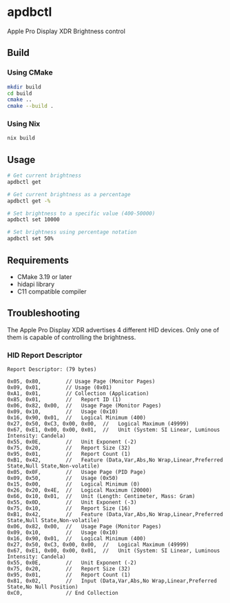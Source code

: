 # apdbctl

Apple Pro Display XDR Brightness control

## Build

### Using CMake

```bash
mkdir build
cd build
cmake ..
cmake --build .
```

### Using Nix

```bash
nix build
```

## Usage

```bash
# Get current brightness
apdbctl get

# Get current brightness as a percentage
apdbctl get -%

# Set brightness to a specific value (400-50000)
apdbctl set 10000

# Set brightness using percentage notation
apdbctl set 50%
```

## Requirements

- CMake 3.19 or later
- hidapi library
- C11 compatible compiler

## Troubleshooting

The Apple Pro Display XDR advertises 4 different HID devices. Only one of them is capable of controlling the brightness.

### HID Report Descriptor

```
Report Descriptor: (79 bytes)

0x05, 0x80,        // Usage Page (Monitor Pages)
0x09, 0x01,        // Usage (0x01)
0xA1, 0x01,        // Collection (Application)
0x85, 0x01,        //   Report ID (1)
0x06, 0x82, 0x00,  //   Usage Page (Monitor Pages)
0x09, 0x10,        //   Usage (0x10)
0x16, 0x90, 0x01,  //   Logical Minimum (400)
0x27, 0x50, 0xC3, 0x00, 0x00,  //   Logical Maximum (49999)
0x67, 0xE1, 0x00, 0x00, 0x01,  //   Unit (System: SI Linear, Luminous Intensity: Candela)
0x55, 0x0E,        //   Unit Exponent (-2)
0x75, 0x20,        //   Report Size (32)
0x95, 0x01,        //   Report Count (1)
0xB1, 0x42,        //   Feature (Data,Var,Abs,No Wrap,Linear,Preferred State,Null State,Non-volatile)
0x05, 0x0F,        //   Usage Page (PID Page)
0x09, 0x50,        //   Usage (0x50)
0x15, 0x00,        //   Logical Minimum (0)
0x26, 0x20, 0x4E,  //   Logical Maximum (20000)
0x66, 0x10, 0x01,  //   Unit (Length: Centimeter, Mass: Gram)
0x55, 0x0D,        //   Unit Exponent (-3)
0x75, 0x10,        //   Report Size (16)
0xB1, 0x42,        //   Feature (Data,Var,Abs,No Wrap,Linear,Preferred State,Null State,Non-volatile)
0x06, 0x82, 0x00,  //   Usage Page (Monitor Pages)
0x09, 0x10,        //   Usage (0x10)
0x16, 0x90, 0x01,  //   Logical Minimum (400)
0x27, 0x50, 0xC3, 0x00, 0x00,  //   Logical Maximum (49999)
0x67, 0xE1, 0x00, 0x00, 0x01,  //   Unit (System: SI Linear, Luminous Intensity: Candela)
0x55, 0x0E,        //   Unit Exponent (-2)
0x75, 0x20,        //   Report Size (32)
0x95, 0x01,        //   Report Count (1)
0x81, 0x02,        //   Input (Data,Var,Abs,No Wrap,Linear,Preferred State,No Null Position)
0xC0,              // End Collection
```
